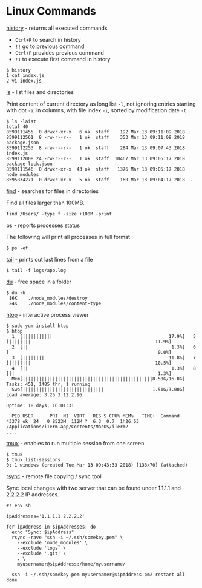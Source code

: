 # Linux Commands

[history](https://ss64.com/bash/history.html) - returns all executed commands

* `Ctrl+R` to search in history
* `!!` go to previous command
* `Ctrl+P` provides previous command
* `!1` to execute first command in history

```
$ history
1 cat index.js
2 vi index.js
```

[ls](http://man7.org/linux/man-pages/man1/ls.1.html) - list files and directories

Print content of current directory as long list `-l`, not ignoring entries starting with dot `-a`,  in columns, with file index `-i`, sorted by modification date `-t`.

```
$ ls -laist
total 40
8599111455  0 drwxr-xr-x   6 ok  staff    192 Mar 13 09:11:09 2018 .
8599112561  8 -rw-r--r--   1 ok  staff    353 Mar 13 09:11:09 2018 package.json
8599112253  8 -rw-r--r--   1 ok  staff    284 Mar 13 09:07:43 2018 index.js
8599112008 24 -rw-r--r--   1 ok  staff  10467 Mar 13 09:05:17 2018 package-lock.json
8599111546  0 drwxr-xr-x  43 ok  staff   1376 Mar 13 09:05:17 2018 node_modules
8595834271  0 drwxr-xr-x   5 ok  staff    160 Mar 13 09:04:17 2018 ..
```

[find](http://man7.org/linux/man-pages/man1/find.1.html) - searches for files in directories

Find all files larger than 100MB.

```
find /Users/ -type f -size +100M -print
```

[ps](http://man7.org/linux/man-pages/man1/ps.1p.html) - reports processes status

The following will print all processes in full format

```
$ ps -ef
```

[tail](http://man7.org/linux/man-pages/man1/tail.1.html) - prints out last lines from a file

```
$ tail -f logs/app.log
```

[du](https://linux.die.net/man/1/du) - free space in a folder

```
$ du -h
 16K    ./node_modules/destroy
 24K    ./node_modules/content-type
```

[htop](https://linux.die.net/man/1/htop) - interactive process viewer

```
$ sudo yum install htop
$ htop
  1  [|||||||||||                                           17.9%]   5  [||||||||                                              11.9%]
  2  [||                                                     1.3%]   6  [                                                       0.0%]
  3  [||||||||                                              11.8%]   7  [||||||||                                              10.5%]
  4  [||                                                     1.3%]   8  [||                                                     1.3%]
  Mem[||||||||||||||||||||||||||||||||||||||||||||||||8.50G/16.0G]   Tasks: 451, 1485 thr; 1 running
  Swp[||||||||||||||||||||||||||||||                  1.51G/3.00G]   Load average: 3.25 3.12 2.96
                                                                     Uptime: 18 days, 16:01:31

  PID USER      PRI  NI  VIRT   RES S CPU% MEM%   TIME+  Command
43378 ok  24   0 8523M  112M ?  6.3  0.7  1h26:53 /Applications/iTerm.app/Contents/MacOS/iTerm2
....
```

[tmux](https://linux.die.net/man/1/tmux) - enables to run multiple session from one screen

```
$ tmux
$ tmux list-sessions
0: 1 windows (created Tue Mar 13 09:43:33 2018) [138x70] (attached)
```

[rsync](https://linux.die.net/man/1/rsync) - remote file copying / sync tool

Sync local changes with two server that can be found under 1.1.1.1 and 2.2.2.2 IP addresses.

```
#! env sh

ipAddresses='1.1.1.1 2.2.2.2'

for ipAddress in $ipAddresses; do
  echo "Sync: $ipAddress"
  rsync -rave "ssh -i ~/.ssh/somekey.pem" \
    --exclude 'node_modules' \
    --exclude 'logs' \
    --exclude '.git' \
    . \
    myusernamer@$ipAddress:/home/myusername/

  ssh -i ~/.ssh/somekey.pem myusernamer@$ipAddress pm2 restart all
done
```



